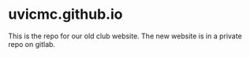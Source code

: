 # uvicmc.github.io

This is the repo for our old club website. The new website is in a private repo on gitlab.
